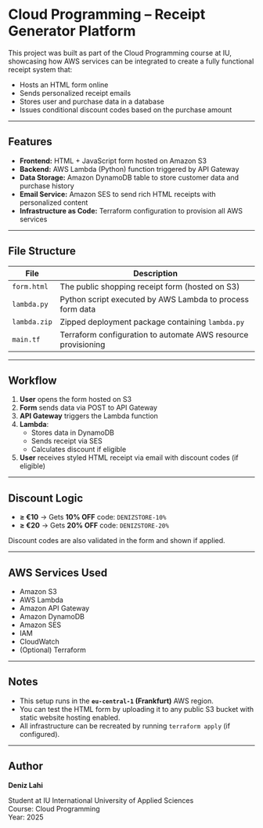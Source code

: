 # Cloud Programming – Receipt Generator Platform

This project was built as part of the Cloud Programming course at IU, showcasing how AWS services can be integrated to create a fully functional receipt system that:

- Hosts an HTML form online
- Sends personalized receipt emails
- Stores user and purchase data in a database
- Issues conditional discount codes based on the purchase amount

---

## Features

- **Frontend:** HTML + JavaScript form hosted on Amazon S3
- **Backend:** AWS Lambda (Python) function triggered by API Gateway
- **Data Storage:** Amazon DynamoDB table to store customer data and purchase history
- **Email Service:** Amazon SES to send rich HTML receipts with personalized content
- **Infrastructure as Code:** Terraform configuration to provision all AWS services

---

## File Structure

| File         | Description |
|--------------|-------------|
| `form.html`  | The public shopping receipt form (hosted on S3) |
| `lambda.py`  | Python script executed by AWS Lambda to process form data |
| `lambda.zip` | Zipped deployment package containing `lambda.py` |
| `main.tf`    | Terraform configuration to automate AWS resource provisioning |

---

## Workflow

1. **User** opens the form hosted on S3
2. **Form** sends data via POST to API Gateway
3. **API Gateway** triggers the Lambda function
4. **Lambda**:
   - Stores data in DynamoDB
   - Sends receipt via SES
   - Calculates discount if eligible
5. **User** receives styled HTML receipt via email with discount codes (if eligible)

---

## Discount Logic

- **≥ €10** → Gets **10% OFF** code: `DENIZSTORE-10%`
- **≥ €20** → Gets **20% OFF** code: `DENIZSTORE-20%`

Discount codes are also validated in the form and shown if applied.

---

## AWS Services Used

- Amazon S3
- AWS Lambda
- Amazon API Gateway
- Amazon DynamoDB
- Amazon SES
- IAM
- CloudWatch
- (Optional) Terraform

---

## Notes

- This setup runs in the **`eu-central-1` (Frankfurt)** AWS region.
- You can test the HTML form by uploading it to any public S3 bucket with static website hosting enabled.
- All infrastructure can be recreated by running `terraform apply` (if configured).

---

## Author

**Deniz Lahi**  

Student at IU International University of Applied Sciences  
Course: Cloud Programming  
Year: 2025
